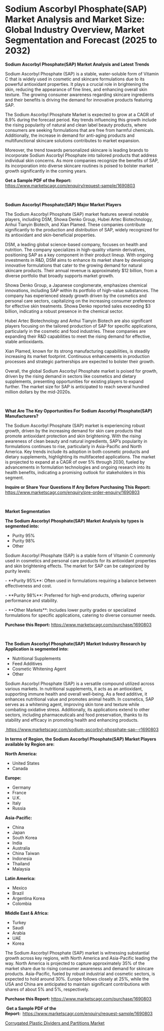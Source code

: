 <p><h1>Sodium Ascorbyl Phosphate(SAP) Market Analysis and Market Size: Global Industry Overview, Market Segmentation and Forecast (2025 to 2032)</h1></p><p><strong>Sodium Ascorbyl Phosphate(SAP) Market Analysis and Latest Trends</strong></p>
<p><p>Sodium Ascorbyl Phosphate (SAP) is a stable, water-soluble form of Vitamin C that is widely used in cosmetic and skincare formulations due to its powerful antioxidant properties. It plays a crucial role in brightening the skin, reducing the appearance of fine lines, and enhancing overall skin texture. The growing consumer awareness regarding skincare ingredients and their benefits is driving the demand for innovative products featuring SAP.</p><p>The Sodium Ascorbyl Phosphate Market is expected to grow at a CAGR of 8.9% during the forecast period. Key trends influencing this growth include the rising popularity of natural and clean label beauty products, where consumers are seeking formulations that are free from harmful chemicals. Additionally, the increase in demand for anti-aging products and multifunctional skincare solutions contributes to market expansion. </p><p>Moreover, the trend towards personalized skincare is leading brands to incorporate Sodium Ascorbyl Phosphate into tailored products that address individual skin concerns. As more companies recognize the benefits of SAP, its incorporation into diverse skincare routines is poised to bolster market growth significantly in the coming years.</p></p>
<p><strong>Get a Sample PDF of the Report:&nbsp;</strong> <a href="https://www.marketscagr.com/enquiry/request-sample/1690803?utm_campaign=1950&utm_medium=2&utm_source=Github&utm_content=ia&utm_term=26032025&utm_id=sodium-ascorbyl-phosphatesap">https://www.marketscagr.com/enquiry/request-sample/1690803</a></p>
<p>&nbsp;</p>
<p><strong>Sodium Ascorbyl Phosphate(SAP) Major Market Players</strong></p>
<p><p>The Sodium Ascorbyl Phosphate (SAP) market features several notable players, including DSM, Showa Denko Group, Hubei Artec Biotechnology, Anhui Tianyin Biotech, and Xian Plamed. These companies contribute significantly to the production and distribution of SAP, widely recognized for its antioxidant and skin-beneficial properties.</p><p>DSM, a leading global science-based company, focuses on health and nutrition. The company specializes in high-quality vitamin derivatives, positioning SAP as a key component in their product lineup. With ongoing investments in R&D, DSM aims to enhance its market share by developing innovative formulations that cater to the growing demand for natural skincare products. Their annual revenue is approximately $12 billion, from a diverse portfolio that broadly supports market growth.</p><p>Showa Denko Group, a Japanese conglomerate, emphasizes chemical innovations, including SAP within its portfolio of high-value substances. The company has experienced steady growth driven by the cosmetics and personal care sectors, capitalizing on the increasing consumer preference for effective skin treatments. Showa Denko reported sales exceeding $3 billion, indicating a robust presence in the chemical sector.</p><p>Hubei Artec Biotechnology and Anhui Tianyin Biotech are also significant players focusing on the tailored production of SAP for specific applications, particularly in the cosmetic and food industries. These companies are expanding their R&D capabilities to meet the rising demand for effective, stable antioxidants.</p><p>Xian Plamed, known for its strong manufacturing capabilities, is steadily increasing its market footprint. Continuous enhancements in production processes and strategic partnerships are expected to bolster their growth.</p><p>Overall, the global Sodium Ascorbyl Phosphate market is poised for growth, driven by the rising demand in sectors like cosmetics and dietary supplements, presenting opportunities for existing players to expand further. The market size for SAP is anticipated to reach several hundred million dollars by the mid-2020s.</p></p>
<p>&nbsp;</p>
<p><strong>What Are The Key Opportunities For Sodium Ascorbyl Phosphate(SAP) Manufacturers?</strong></p>
<p><p>The Sodium Ascorbyl Phosphate (SAP) market is experiencing robust growth, driven by the increasing demand for skin care products that promote antioxidant protection and skin brightening. With the rising awareness of clean beauty and natural ingredients, SAP’s popularity in formulations continues to rise, particularly in Asia-Pacific and North America. Key trends include its adoption in both cosmetic products and dietary supplements, highlighting its multifaceted applications. The market is projected to expand at a CAGR of over 5% through 2030, fueled by advancements in formulation technologies and ongoing research into its health benefits, indicating a promising outlook for stakeholders in this segment.</p></p>
<p><strong>Inquire or Share Your Questions If Any Before Purchasing This Report:</strong> <a href="https://www.marketscagr.com/enquiry/pre-order-enquiry/1690803?utm_campaign=1950&utm_medium=2&utm_source=Github&utm_content=ia&utm_term=26032025&utm_id=sodium-ascorbyl-phosphatesap">https://www.marketscagr.com/enquiry/pre-order-enquiry/1690803</a></p>
<p>&nbsp;</p>
<p><strong>Market Segmentation</strong></p>
<p><strong>The Sodium Ascorbyl Phosphate(SAP) Market Analysis by types is segmented into:</strong></p>
<p><ul><li>Purity 95%</li><li>Purity 98%</li><li>Other</li></ul></p>
<p><p>Sodium Ascorbyl Phosphate (SAP) is a stable form of Vitamin C commonly used in cosmetics and personal care products for its antioxidant properties and skin brightening effects. The market for SAP can be categorized by purity levels: </p><p>- **Purity 95%**: Often used in formulations requiring a balance between effectiveness and cost.</p><p>- **Purity 98%**: Preferred for high-end products, offering superior performance and stability.</p><p>- **Other Markets**: Includes lower purity grades or specialized formulations for specific applications, catering to diverse consumer needs.</p></p>
<p><strong>Purchase this Report:&nbsp;</strong><a href="https://www.marketscagr.com/purchase/1690803?utm_campaign=1950&utm_medium=2&utm_source=Github&utm_content=ia&utm_term=26032025&utm_id=sodium-ascorbyl-phosphatesap">https://www.marketscagr.com/purchase/1690803</a></p>
<p>&nbsp;</p>
<p><strong>The Sodium Ascorbyl Phosphate(SAP) Market Industry Research by Application is segmented into:</strong></p>
<p><ul><li>Nutritional Supplements</li><li>Feed Additives</li><li>Cosmetic Whitening Agent</li><li>Other</li></ul></p>
<p><p>Sodium Ascorbyl Phosphate (SAP) is a versatile compound utilized across various markets. In nutritional supplements, it acts as an antioxidant, supporting immune health and overall well-being. As a feed additive, it enhances nutritional value and promotes animal health. In cosmetics, SAP serves as a whitening agent, improving skin tone and texture while combating oxidative stress. Additionally, its applications extend to other sectors, including pharmaceuticals and food preservation, thanks to its stability and efficacy in promoting health and enhancing products.</p></p>
<p><a href="https://www.marketscagr.com/sodium-ascorbyl-phosphate-sap--r1690803?utm_campaign=1950&utm_medium=2&utm_source=Github&utm_content=ia&utm_term=26032025&utm_id=sodium-ascorbyl-phosphatesap">&nbsp;https://www.marketscagr.com/sodium-ascorbyl-phosphate-sap--r1690803</a></p>
<p><strong>In terms of Region, the Sodium Ascorbyl Phosphate(SAP) Market Players available by Region are:</strong></p>
<p>
    <p> <strong> North America: </strong>
        <ul>
            <li>United States</li>
            <li>Canada</li>
        </ul>
        </p> 
    <p> <strong> Europe: </strong>
        <ul>
            <li>Germany</li>
            <li>France</li>
            <li>U.K.</li>
            <li>Italy</li>
            <li>Russia</li>
        </ul>
        </p> 
    <p> <strong> Asia-Pacific: </strong>
        <ul>
            <li>China</li>
            <li>Japan</li>
            <li>South Korea</li>
            <li>India</li>
            <li>Australia</li>
            <li>China Taiwan</li>
            <li>Indonesia</li>
            <li>Thailand</li>
            <li>Malaysia</li>
        </ul>
        </p> 
    <p> <strong> Latin America: </strong>
        <ul>
            <li>Mexico</li>
            <li>Brazil</li>
            <li>Argentina Korea</li>
            <li>Colombia</li>
        </ul>
        </p> 
    <p> <strong> Middle East & Africa: </strong>
        <ul>
            <li>Turkey</li>
            <li>Saudi</li>
            <li>Arabia</li>
            <li>UAE</li>
            <li>Korea</li>
        </ul>
    </p>
    </p>
<p><p>The Sodium Ascorbyl Phosphate (SAP) market is witnessing substantial growth across key regions, with North America and Asia-Pacific leading the way. North America is projected to capture approximately 35% of the market share due to rising consumer awareness and demand for skincare products. Asia-Pacific, fueled by robust industrial and cosmetic sectors, is expected to hold around 30%. Europe follows closely at 25%, while the USA and China are anticipated to maintain significant contributions with shares of about 5% and 5%, respectively.</p></p>
<p><strong>Purchase this Report: </strong><a href="https://www.marketscagr.com/purchase/1690803?utm_campaign=1950&utm_medium=2&utm_source=Github&utm_content=ia&utm_term=26032025&utm_id=sodium-ascorbyl-phosphatesap">https://www.marketscagr.com/purchase/1690803</a></p>
<p>&nbsp;<strong>Get a Sample PDF of the Report:&nbsp;&nbsp;</strong><a href="https://www.marketscagr.com/enquiry/request-sample/1690803?utm_campaign=1950&utm_medium=2&utm_source=Github&utm_content=ia&utm_term=26032025&utm_id=sodium-ascorbyl-phosphatesap">https://www.marketscagr.com/enquiry/request-sample/1690803</a></p>
<p><strong></strong></p>
<p><p><a href="https://github.com/arifasabeygb/Market-Research-Report-List-1/blob/main/corrugated-plastic-dividers-and-partitions-market.md?utm_campaign=1950&utm_medium=2&utm_source=Github&utm_content=ia&utm_term=26032025&utm_id=sodium-ascorbyl-phosphatesap">Corrugated Plastic Dividers and Partitions Market</a></p></p>